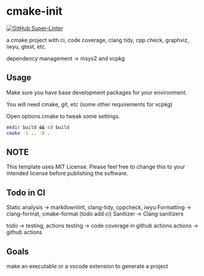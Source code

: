 # cmake-init

[![GitHub Super-Linter](https://github.com/Kushal-Chandar/cmake-init/workflows/Lint%20Code%20Base/badge.svg)](https://github.com/marketplace/actions/super-linter)

a cmake project with ci, code coverage, clang tidy, cpp check, graphviz, iwyu, gtest, etc.

dependency management -> msys2 and vcpkg

## Usage

Make sure you have base development packages for your environment.

You will need cmake, git, etc (some other requirements for vcpkg)

Open options.cmake to tweak some settings.

``` bash
mkdir build && cd build
cmake -S .. -B .
```

## NOTE

This template uses MIT License. Please feel free to change this to your intended license before publishing the software.

## Todo in CI

Static analysis -> markdownlint, clang-tidy, cppcheck, iwyu
Formatting ->  clang-format, cmake-format (todo add ci)
Sanitizer -> Clang sanitizers

todo -> testing, actions
testing ->  code coverage in github actions
actions -> github actions

## Goals

make an executable or a vscode extension to generate a project
